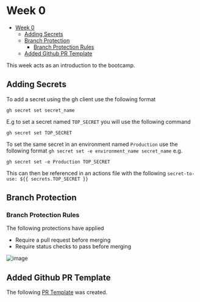 # Week 0

- [Week 0](#week-0)
  - [Adding Secrets](#adding-secrets)
  - [Branch Protection](#branch-protection)
    - [Branch Protection Rules](#branch-protection-rules)
  - [Added Github PR Template](#added-github-pr-template)

This week acts as an introduction to the bootcamp.

## Adding Secrets

To add a secret using the gh client use the following format

`gh secret set secret_name`

E.g to set a secret named `TOP_SECRET` you will use the following command

`gh secret set TOP_SECRET`

To set the same secret in an environment named `Production` use the following format `gh secret set -e environment_name secret_name` e.g.

`gh secret set -e Production TOP_SECRET`

This can then be referenced in an actions file with the following `secret-to-use: ${{ secrets.TOP_SECRET }}`

## Branch Protection

### Branch Protection Rules

The following protections have applied

- Require a pull request before merging
- Require status checks to pass before merging

![image](https://github.com/user-attachments/assets/5010a999-79e3-4f04-8c48-ea1a4529fc80)

## Added Github PR Template

The following [PR Template](../.github/pull_request_template.md) was created.
